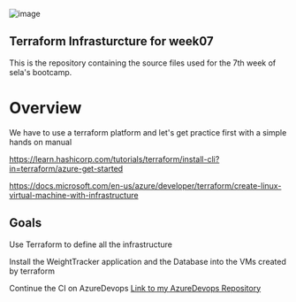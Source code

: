  ![image](https://bootcamp.rhinops.io/images/terraform-logo.png)


## Terraform Infrasturcture for week07

This is the repository containing the source files used for the 7th week of sela's bootcamp.

# Overview

We have to use a terraform platform and let's get practice first with a simple hands on manual

https://learn.hashicorp.com/tutorials/terraform/install-cli?in=terraform/azure-get-started

https://docs.microsoft.com/en-us/azure/developer/terraform/create-linux-virtual-machine-with-infrastructure

## Goals
Use Terraform to define all the infrastructure

Install the WeightTracker application and the Database into the VMs created by terraform

Continue the CI on AzureDevops [Link to my AzureDevops Repository](https://github.com/BenTest12/Week07-AzurePipelines)
